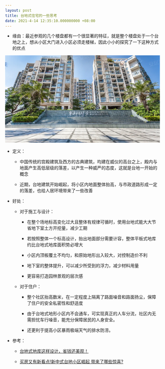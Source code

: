 ```yaml
---
layout: post
title: 台地式住宅的一些思考
date: 2021-4-14 12:35:10.000000000 +08:00
---
```


-   缘由：最近参观的几个楼盘都有一个很显著的特征，就是整个楼盘处于一个台地之上，想从小区大门进入小区必须走楼梯，因此小小的探究了一下这种方式的优点  

![图1](https://github.com/garyliang07/garyliang07.github.io/raw/master/assets/images/楼盘.png)

-   定义：

    -   中国传统的宫殿建筑及西方的古典建筑，均建在威仪的高台之上，殿内与地面产生高低层级的落差，以产生一种威严的态度，这就是台地一开始的概念

    -   近期，台地建筑开始崛起，将小区内地面整体抬高，与市政道路形成一定的落差，也给人居环境带来了一些改善

-   好处：

    -   对于施工与设计：

        -   在整个场地标高变化过大且整体有规律可循时，使用台地式能大大节省地下室土方开挖量，减少工期

        -   若按照整体一个标高设计，抬出地面部分需要计容，整体平板式地库约比台地式地库面积势必增大

        -   小区内顶板覆土不均匀，和原始地形出入较大，对控制造价不利

        -   地下室的整体提升，可以减少所受到的浮力，减少材料用量

        -   更容易打造园林景观的层次感

    -   对于住户：

        -   整个社区抬高数米，在一定程度上隔离了路面噪音和路面扬尘，保障了住户的安全私密性和舒适度

        -   由于台地式地形小区内不会通车，可实现真正的人车分流，社区内无需担忧车行噪音，能充分保障居民的人身安全。

        -   还更利于提高小区暴雨极端天气的排水防涝。

-   参考：

    -   [台地式地库这样设计，省钱还美观！](https://new.qq.com/omn/20201130/20201130A01AX600.html)

    -   [买房又有新看点!新中式台地小区崛起 带来了哪些惊喜? ](https://www.sohu.com/a/284421401_124696)
